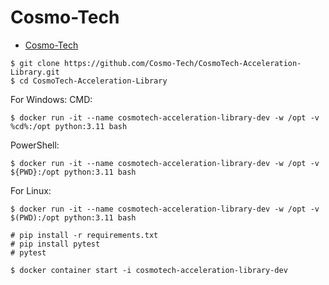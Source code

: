 # Cosmo-Tech


* [Cosmo-Tech](https://github.com/Cosmo-Tech/CosmoTech-Acceleration-Library)

```
$ git clone https://github.com/Cosmo-Tech/CosmoTech-Acceleration-Library.git
$ cd CosmoTech-Acceleration-Library
```

For Windows:
CMD:

```
$ docker run -it --name cosmotech-acceleration-library-dev -w /opt -v %cd%:/opt python:3.11 bash
```

PowerShell:

```
$ docker run -it --name cosmotech-acceleration-library-dev -w /opt -v ${PWD}:/opt python:3.11 bash
```

For Linux:

```
$ docker run -it --name cosmotech-acceleration-library-dev -w /opt -v $(PWD):/opt python:3.11 bash
```

```
# pip install -r requirements.txt
# pip install pytest
# pytest
```

```
$ docker container start -i cosmotech-acceleration-library-dev
```


